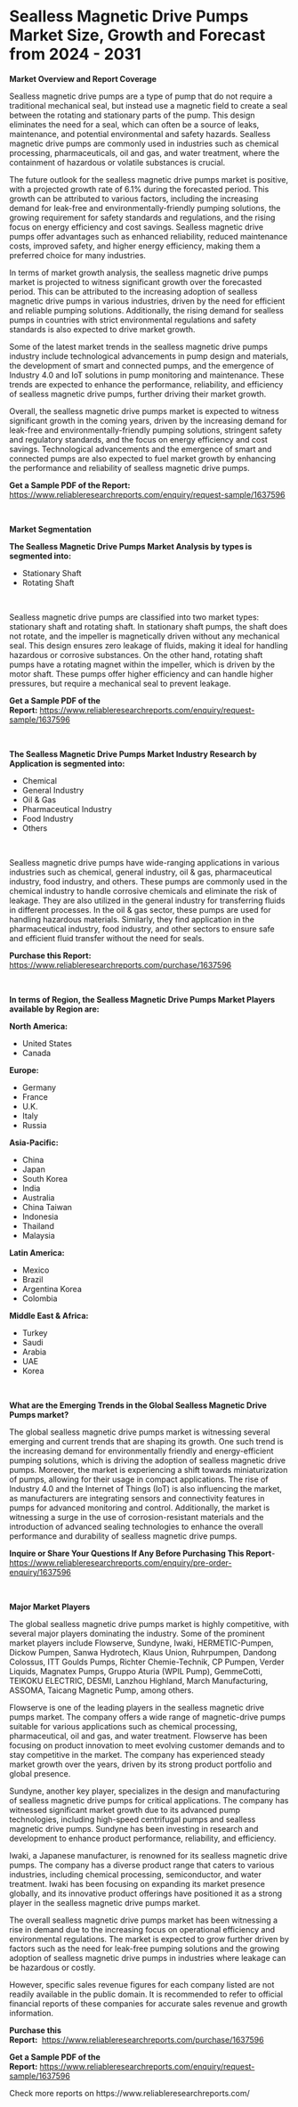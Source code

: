 <p><h1>Sealless Magnetic Drive Pumps Market Size, Growth and Forecast from 2024 - 2031</h1></p><p><strong>Market Overview and Report Coverage</strong></p>
<p><p>Sealless magnetic drive pumps are a type of pump that do not require a traditional mechanical seal, but instead use a magnetic field to create a seal between the rotating and stationary parts of the pump. This design eliminates the need for a seal, which can often be a source of leaks, maintenance, and potential environmental and safety hazards. Sealless magnetic drive pumps are commonly used in industries such as chemical processing, pharmaceuticals, oil and gas, and water treatment, where the containment of hazardous or volatile substances is crucial.</p><p>The future outlook for the sealless magnetic drive pumps market is positive, with a projected growth rate of 6.1% during the forecasted period. This growth can be attributed to various factors, including the increasing demand for leak-free and environmentally-friendly pumping solutions, the growing requirement for safety standards and regulations, and the rising focus on energy efficiency and cost savings. Sealless magnetic drive pumps offer advantages such as enhanced reliability, reduced maintenance costs, improved safety, and higher energy efficiency, making them a preferred choice for many industries.</p><p>In terms of market growth analysis, the sealless magnetic drive pumps market is projected to witness significant growth over the forecasted period. This can be attributed to the increasing adoption of sealless magnetic drive pumps in various industries, driven by the need for efficient and reliable pumping solutions. Additionally, the rising demand for sealless pumps in countries with strict environmental regulations and safety standards is also expected to drive market growth.</p><p>Some of the latest market trends in the sealless magnetic drive pumps industry include technological advancements in pump design and materials, the development of smart and connected pumps, and the emergence of Industry 4.0 and IoT solutions in pump monitoring and maintenance. These trends are expected to enhance the performance, reliability, and efficiency of sealless magnetic drive pumps, further driving their market growth.</p><p>Overall, the sealless magnetic drive pumps market is expected to witness significant growth in the coming years, driven by the increasing demand for leak-free and environmentally-friendly pumping solutions, stringent safety and regulatory standards, and the focus on energy efficiency and cost savings. Technological advancements and the emergence of smart and connected pumps are also expected to fuel market growth by enhancing the performance and reliability of sealless magnetic drive pumps.</p></p>
<p><strong>Get a Sample PDF of the Report:</strong> <a href="https://www.reliableresearchreports.com/enquiry/request-sample/1637596">https://www.reliableresearchreports.com/enquiry/request-sample/1637596</a></p>
<p>&nbsp;</p>
<p><strong>Market Segmentation</strong></p>
<p><strong>The Sealless Magnetic Drive Pumps Market Analysis by types is segmented into:</strong></p>
<p><ul><li>Stationary Shaft</li><li>Rotating Shaft</li></ul></p>
<p>&nbsp;</p>
<p><p>Sealless magnetic drive pumps are classified into two market types: stationary shaft and rotating shaft. In stationary shaft pumps, the shaft does not rotate, and the impeller is magnetically driven without any mechanical seal. This design ensures zero leakage of fluids, making it ideal for handling hazardous or corrosive substances. On the other hand, rotating shaft pumps have a rotating magnet within the impeller, which is driven by the motor shaft. These pumps offer higher efficiency and can handle higher pressures, but require a mechanical seal to prevent leakage.</p></p>
<p><strong>Get a Sample PDF of the Report:</strong>&nbsp;<a href="https://www.reliableresearchreports.com/enquiry/request-sample/1637596">https://www.reliableresearchreports.com/enquiry/request-sample/1637596</a></p>
<p>&nbsp;</p>
<p><strong>The Sealless Magnetic Drive Pumps Market Industry Research by Application is segmented into:</strong></p>
<p><ul><li>Chemical</li><li>General Industry</li><li>Oil & Gas</li><li>Pharmaceutical Industry</li><li>Food Industry</li><li>Others</li></ul></p>
<p>&nbsp;</p>
<p><p>Sealless magnetic drive pumps have wide-ranging applications in various industries such as chemical, general industry, oil & gas, pharmaceutical industry, food industry, and others. These pumps are commonly used in the chemical industry to handle corrosive chemicals and eliminate the risk of leakage. They are also utilized in the general industry for transferring fluids in different processes. In the oil & gas sector, these pumps are used for handling hazardous materials. Similarly, they find application in the pharmaceutical industry, food industry, and other sectors to ensure safe and efficient fluid transfer without the need for seals.</p></p>
<p><strong>Purchase this Report:</strong>&nbsp; <a href="https://www.reliableresearchreports.com/purchase/1637596">https://www.reliableresearchreports.com/purchase/1637596</a></p>
<p>&nbsp;</p>
<p><strong>In terms of Region, the Sealless Magnetic Drive Pumps Market Players available by Region are:</strong></p>
<p>
    <p> <strong> North America: </strong>
        <ul>
            <li>United States</li>
            <li>Canada</li>
        </ul>
        </p> 
    <p> <strong> Europe: </strong>
        <ul>
            <li>Germany</li>
            <li>France</li>
            <li>U.K.</li>
            <li>Italy</li>
            <li>Russia</li>
        </ul>
        </p> 
    <p> <strong> Asia-Pacific: </strong>
        <ul>
            <li>China</li>
            <li>Japan</li>
            <li>South Korea</li>
            <li>India</li>
            <li>Australia</li>
            <li>China Taiwan</li>
            <li>Indonesia</li>
            <li>Thailand</li>
            <li>Malaysia</li>
        </ul>
        </p> 
    <p> <strong> Latin America: </strong>
        <ul>
            <li>Mexico</li>
            <li>Brazil</li>
            <li>Argentina Korea</li>
            <li>Colombia</li>
        </ul>
        </p> 
    <p> <strong> Middle East & Africa: </strong>
        <ul>
            <li>Turkey</li>
            <li>Saudi</li>
            <li>Arabia</li>
            <li>UAE</li>
            <li>Korea</li>
        </ul>
    </p>
    </p>
<p>&nbsp;</p>
<p><strong>What are the Emerging Trends in the Global Sealless Magnetic Drive Pumps market?</strong></p>
<p><p>The global sealless magnetic drive pumps market is witnessing several emerging and current trends that are shaping its growth. One such trend is the increasing demand for environmentally friendly and energy-efficient pumping solutions, which is driving the adoption of sealless magnetic drive pumps. Moreover, the market is experiencing a shift towards miniaturization of pumps, allowing for their usage in compact applications. The rise of Industry 4.0 and the Internet of Things (IoT) is also influencing the market, as manufacturers are integrating sensors and connectivity features in pumps for advanced monitoring and control. Additionally, the market is witnessing a surge in the use of corrosion-resistant materials and the introduction of advanced sealing technologies to enhance the overall performance and durability of sealless magnetic drive pumps.</p></p>
<p><strong>Inquire or Share Your Questions If Any Before Purchasing This Report</strong>- <a href="https://www.reliableresearchreports.com/enquiry/pre-order-enquiry/1637596">https://www.reliableresearchreports.com/enquiry/pre-order-enquiry/1637596</a></p>
<p>&nbsp;</p>
<p><strong>Major Market Players</strong></p>
<p><p>The global sealless magnetic drive pumps market is highly competitive, with several major players dominating the industry. Some of the prominent market players include Flowserve, Sundyne, Iwaki, HERMETIC-Pumpen, Dickow Pumpen, Sanwa Hydrotech, Klaus Union, Ruhrpumpen, Dandong Colossus, ITT Goulds Pumps, Richter Chemie-Technik, CP Pumpen, Verder Liquids, Magnatex Pumps, Gruppo Aturia (WPIL Pump), GemmeCotti, TEIKOKU ELECTRIC, DESMI, Lanzhou Highland, March Manufacturing, ASSOMA, Taicang Magnetic Pump, among others.</p><p>Flowserve is one of the leading players in the sealless magnetic drive pumps market. The company offers a wide range of magnetic-drive pumps suitable for various applications such as chemical processing, pharmaceutical, oil and gas, and water treatment. Flowserve has been focusing on product innovation to meet evolving customer demands and to stay competitive in the market. The company has experienced steady market growth over the years, driven by its strong product portfolio and global presence.</p><p>Sundyne, another key player, specializes in the design and manufacturing of sealless magnetic drive pumps for critical applications. The company has witnessed significant market growth due to its advanced pump technologies, including high-speed centrifugal pumps and sealless magnetic drive pumps. Sundyne has been investing in research and development to enhance product performance, reliability, and efficiency.</p><p>Iwaki, a Japanese manufacturer, is renowned for its sealless magnetic drive pumps. The company has a diverse product range that caters to various industries, including chemical processing, semiconductor, and water treatment. Iwaki has been focusing on expanding its market presence globally, and its innovative product offerings have positioned it as a strong player in the sealless magnetic drive pumps market.</p><p>The overall sealless magnetic drive pumps market has been witnessing a rise in demand due to the increasing focus on operational efficiency and environmental regulations. The market is expected to grow further driven by factors such as the need for leak-free pumping solutions and the growing adoption of sealless magnetic drive pumps in industries where leakage can be hazardous or costly.</p><p>However, specific sales revenue figures for each company listed are not readily available in the public domain. It is recommended to refer to official financial reports of these companies for accurate sales revenue and growth information.</p></p>
<p><strong>Purchase this Report:</strong>&nbsp;&nbsp;<a href="https://www.reliableresearchreports.com/purchase/1637596">https://www.reliableresearchreports.com/purchase/1637596</a></p>
<p></p>
<p><strong>Get a Sample PDF of the Report:</strong>&nbsp;<a href="https://www.reliableresearchreports.com/enquiry/request-sample/1637596">https://www.reliableresearchreports.com/enquiry/request-sample/1637596</a></p>
<p>Check more reports on https://www.reliableresearchreports.com/</p>